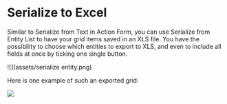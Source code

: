 # Serialize to Excel

Similar to Serialize from Text in Action Form, you can use Serialize from Entity List to have your grid items saved in an XLS file. You have the possibility to choose which entities to export to XLS, and even to include all fields at once by ticking one single button.

![](assets/serialize entity.png)

Here is one example of such an exported grid:

![](assets/grid.png)